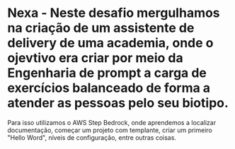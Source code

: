 # Nexa - Neste desafio mergulhamos na criação de um assistente de delivery de uma academia, onde o ojevtivo era criar por meio da Engenharia de prompt a carga de exercícios balanceado de forma a atender as pessoas pelo seu biotipo.
Para isso utilizamos o AWS Step Bedrock, onde aprendemos a localizar documentação, começar um projeto com templante, criar um primeiro "Hello Word", níveis de configuração, entre outras coisas.
